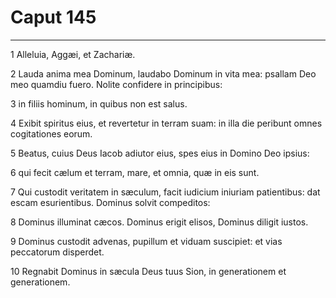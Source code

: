 # Caput 145

***

1 Alleluia, Aggæi, et Zachariæ.

2 Lauda anima mea Dominum, laudabo Dominum in vita mea: psallam Deo meo quamdiu fuero. Nolite confidere in principibus:

3 in filiis hominum, in quibus non est salus.

4 Exibit spiritus eius, et revertetur in terram suam: in illa die peribunt omnes cogitationes eorum.

5 Beatus, cuius Deus Iacob adiutor eius, spes eius in Domino Deo ipsius:

6 qui fecit cælum et terram, mare, et omnia, quæ in eis sunt.

7 Qui custodit veritatem in sæculum, facit iudicium iniuriam patientibus: dat escam esurientibus. Dominus solvit compeditos:

8 Dominus illuminat cæcos. Dominus erigit elisos, Dominus diligit iustos.

9 Dominus custodit advenas, pupillum et viduam suscipiet: et vias peccatorum disperdet.

10 Regnabit Dominus in sæcula Deus tuus Sion, in generationem et generationem.

